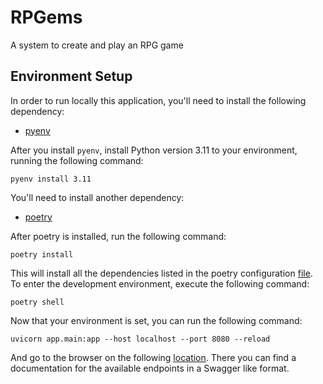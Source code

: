 # RPGems

A system to create and play an RPG game

## Environment Setup

In order to run locally this application, you'll need to install the following dependency:

 - [pyenv](https://github.com/pyenv/pyenv?tab=readme-ov-file#installation)

After you install `pyenv`, install Python version 3.11 to your environment, running the following command:

`pyenv install 3.11`

You'll need to install another dependency:

 - [poetry](https://python-poetry.org/docs/#installing-with-the-official-installer)

After poetry is installed, run the following command:

`poetry install`

This will install all the dependencies listed in the poetry configuration [file](pyproject.toml).
To enter the development environment, execute the following command:

`poetry shell`

Now that your environment is set, you can run the following command:

`uvicorn app.main:app --host localhost --port 8080 --reload`

And go to the browser on the following [location](http://localhost:8080/docs).
There you can find a documentation for the available endpoints in a Swagger like format.